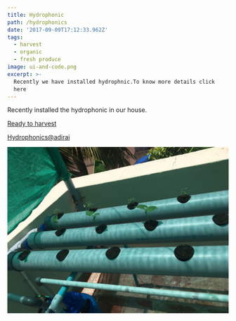 ```yaml
---
title: Hydrophonic
path: /hydrophonics
date: '2017-09-09T17:12:33.962Z'
tags:
  - harvest
  - organic
  - fresh produce
image: ui-and-code.png
excerpt: >-
  Recently we have installed hydrophnic.To know more details click 
  here
---
```


Recently installed the hydrophonic in our house.

[Ready to harvest](https://www.youtube.com/watch?v=4AKDuiKyVMo&feature=youtu.be)

[Hydrophonics@adirai](https://www.facebook.com/mohammed.abubacker.94/videos/472036246504260/)












![Hydrophonic](./images/IMG-20170827-WA0011.jpg)
